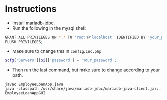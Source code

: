 # Instructions

- Install [mariadb-jdbc](https://aur.archlinux.org/packages/mariadb-jdbc).
- Run the following in the mysql shell:

```sh
GRANT ALL PRIVILEGES ON *.* TO 'root'@'localhost' IDENTIFIED BY 'your_password' WITH GRANT OPTION;
FLUSH PRIVILEGES;
```

- Make sure to change this in `config.inc.php`.

```php
$cfg['Servers'][$i]['password'] = 'your_password';
```

- Then run the last command, but make sure to change according to your path.

```
javac EmployeeLoanApp.java
java -classpath /usr/share/java/mariadb-jdbc/mariadb-java-client.jar:. EmployeeLoanAppGUI
```
